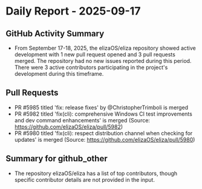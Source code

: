 # Daily Report - 2025-09-17

## GitHub Activity Summary
- From September 17-18, 2025, the elizaOS/eliza repository showed active development with 1 new pull request opened and 3 pull requests merged. The repository had no new issues reported during this period. There were 3 active contributors participating in the project's development during this timeframe.

## Pull Requests
- PR #5985 titled 'fix: release fixes' by @ChristopherTrimboli is merged
- PR #5982 titled 'fix(cli): comprehensive Windows CI test improvements and dev command enhancements' is merged (Source: https://github.com/elizaOS/eliza/pull/5982)
- PR #5980 titled 'fix(cli): respect distribution channel when checking for updates' is merged (Source: https://github.com/elizaOS/eliza/pull/5980)

## Summary for github_other
- The repository elizaOS/eliza has a list of top contributors, though specific contributor details are not provided in the input.
